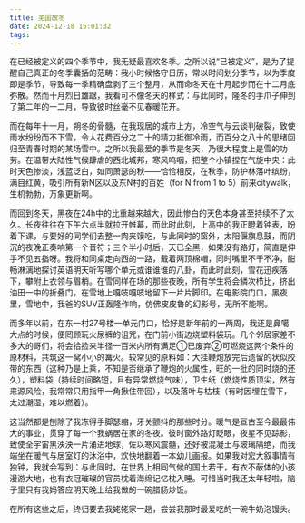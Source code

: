 ```yaml
---
title: 芜国故冬
date: 2024-12-18 15:01:32
tags:
---
```


在已经被定义的四个季节中，我无疑最喜欢冬季。之所以说“已被定义”，是为了提醒自己真正的冬季囊括的范畴：我小时候恪守日历，常以时间划分季节，以为季度即是季节，导致每一季精确盘剥了三个整月，从而命冬天在十月起步而在十二月底弥散。然而十月烈日雄踞，我看可不像冬天的样式：与此同时，隆冬的手爪子伸到了第二年的一二月，导致彼时丝毫不见春暖花开。

而在每年十一月，朔冬的骨髓，在我现居的城市上方，冷空气与云谈判破裂，致使雨水纷纷而不下雪，令人花费百分之二十的精力抵御冷雨，而百分之八十的思绪回归至青春时期的某场雪中。之所以我最爱的季节是冬天，乃很大程度上是雪的功劳。在温带大陆性气候肆虐的西北城邦，寒风呜咽，把整个小镇捏在气旋中央：此时天色惨淡，浅蓝泛白，如同萧瑟的秋——恰恰相反，在秋季，防护林落叶缤纷，满目红黄，吸引所有新N区以及东N村的百姓（for N from 1 to 5）前来citywalk，生机勃勃，万象更新啊。

而回到冬天，黑夜在24h中的比重越来越大，因此惨白的天色本身甚至持续不了太久。长夜往往在下午六点半就拉开帷幕，而此时此刻，上高中的我正瞪着钟表，盼着下课，与要好的同学们去整一肉夹馍吃，与此同时的窗外，太阳偃旗息鼓，而阴沉的夜晚正奏响第一个音符；三个半小时后，天已全黑，如果没有路灯，简直是伸手不见五指呀。我将和同桌走向西的一路，戴着两顶棉帽，同时嘴里不干不净，酣畅淋漓地探讨英语明天听写哪个单元或谁谁谁的八卦，而此时此刻，雪花迅疾落下，攀附上衣领与眉梢。在雪同样在场的那些夜晚，所有学生将会鳞次栉比，挤出油田一中的折叠门，在雪地上嘎吱嘎吱地留下一片片脚印。在电影院门口，黑夜里，雪地中，我爸的SUV正轰隆作响，仿佛皮皮鲁的幻影号，无所不能啊。

而多年以前，在东一村27号楼一单元门口，恰好是新年前的一两周，我还是鼻噶大点的时候，便罔顾玩火尿裤的诅咒，在门前小街边烧塑料袋玩。几个邻居家差不多大的哥们，将会拾捡来半径一百米内所有满足①已废弃②可燃烧这两个条件的原材料，共筑这一窝小小的篝火。较常见的原料如：大挂鞭炮放完后遗留的状似胶带的东西（这种乃是上乘，不知是否继承了鞭炮的火属性，旺的一批的同时烧的还久），塑料袋（持续时间略短，且有异常燃烧气味），卫生纸（燃烧性质顶尖，然有来源风险，我常常只用指甲一角揪住带回），以及落叶与枯枝（有时因埋在雪下，太过潮湿，难以燃着）。

这当然都是刨除了我冻得手脚瑟缩，牙关颤抖的那些时分。暖气是亘古至今最最伟大的事业，贯穿了每一个我蜗居在家的冬夜。彼时窗外路灯眨眼，夜星不见踪影，致使全宇宙黑泱泱一片涌进地球，佐以寒风震髓，还好被混凝土与玻璃隔绝，而我端坐在暖气与居室灯的沐浴中，欢快地翻着一本幼儿画报。如果我对宏大叙事情有独钟，我就会写到：与此同时，在世界上相同气候的国土若干，有衣不蔽体的小孩漫游大地，也有衣冠璀璨的官员枕着海绵记忆枕入睡。可惜当时我还太年轻啦，脑子里只有我妈答应明天晚上给我做的一碗腊肠炒饭。

在所有这些之后，终归要去我姥姥家一趟，尝尝我那时最爱吃的一碗牛奶泡馒头。